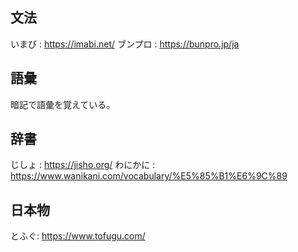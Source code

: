 ## 文法
いまび : https://imabi.net/
ブンプロ : https://bunpro.jp/ja

## 語彙
暗記で語彙を覚えている。

## 辞書
じしょ : https://jisho.org/
わにかに : https://www.wanikani.com/vocabulary/%E5%85%B1%E6%9C%89

## 日本物
とふぐ: https://www.tofugu.com/


